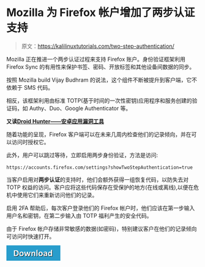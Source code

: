 # Mozilla 为 Firefox 帐户增加了两步认证支持

> 原文：<https://kalilinuxtutorials.com/two-step-authentication/>

Mozilla 正在推进一个两步认证过程来支持 Firefox 账户。身份验证框架利用 Firefox Sync 的有用性来保护书签、密码、开放标签和其他设备间数据的同步。

按照 Mozilla build Vijay Budhram 的说法，这个组件不断被提升到客户端，它不依赖于 SMS 代码。

相反，该框架利用由标准 TOTP(基于时间的一次性密钥)应用程序和服务创建的验证码，如 Authy、Duo、Google Authenticator 等。

**又读[Droid Hunter——安卓应用漏洞工具](http://kalilinuxtutorials.com/droid-hunter/)**

随着功能的呈现，Firefox 客户端可以在未来几周内检查他们的记录倾向，并在可以访问时授权它。

此外，用户可以跳过等待，立即启用两步身份验证，方法是访问:

```
https://accounts.firefox.com/settings?showTwoStepAuthentication=true
```

当客户启用对**两步认证**的支持时，他们会额外获得一组恢复代码，以防失去对 TOTP 权益的访问。客户应将这些代码保存在受保护的地方(在线或离线),以便在危机中使用它们来重新访问他们的记录。

启用 2FA 帮助后，每次客户登录他们的 Firefox 帐户时，他们应该在第一步输入用户名和密钥，在第二步输入由 TOTP 福利产生的安全代码。

由于 Firefox 帐户存储非常敏感的数据(如密码)，特别建议客户在他们的记录倾向可访问时快速打开。

[![](img/a51de913dc60eee505c4a68651ee8e4d.png)](https://securityonline.info/mozilla-adds-two-step-authentication-support-for-firefox-accounts/)